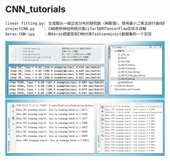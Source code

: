# CNN_tutorials

```txt
linear fitting.py: 生成服从一维正态分布的随机数（离散值），使用最小二乘法进行曲线拟合，并梯度下降法求取极值。 对最小二乘法和梯度下降法的一个无调用实现
projectCNN.py    : CNN卷积神经网络分类cifar10的TensorFlow实现与详解
keras-CNN-ipy    ：用keras搭建简易CNN分类fashionminist数据集的一个实现
```

![img](img1.png)
![img](img2.png)
